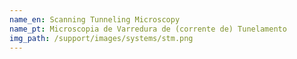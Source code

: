 ```yaml
---
name_en: Scanning Tunneling Microscopy
name_pt: Microscopia de Varredura de (corrente de) Tunelamento
img_path: /support/images/systems/stm.png
---
```

